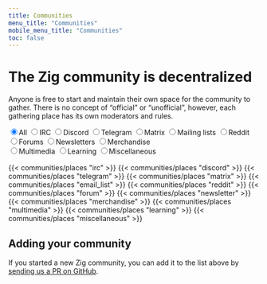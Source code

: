 ```yaml
---
title: Communities
menu_title: "Communities"
mobile_menu_title: "Communities"
toc: false
---
```

<style>
 h1, h2, h3 {
    /*font-size: 2rem;*/
 }

 .communities {
   display: grid;
   grid-template-columns: repeat(2, 1fr);
   gap: 10px;
   flex-wrap: wrap;
   justify-content: space-between;
   margin-top: 1rem;
 }
 @media only screen and (max-width: 1000px) {
   .communities {
     grid-template-columns: repeat(1, 1fr);
   }
   .community {
     margin-left: -1rem;
     margin-right: -1rem;
     border-radius: 0 !important;
   }
 }

 .community {
   display: flex;
   flex-direction: column;
   border-radius: 1rem;
   background-color: #333;
 }
 .community p {
   margin: 0;
 }
 .community-header, .community-references {
   padding: .5rem;
   padding-left: 1rem;
 }


 .community-header {
   display: flex;
   flex-direction: row;
   align-items: center;
 }
 .community-header > span.title {
   font-size: 2em;
 }
 .community-header > div > h2 {
   margin-top: 0;
   margin-bottom: -.25rem;
   word-wrap: anywhere;
 }
 .community svg {
   color: #f7a41d;
   flex-shrink: 0;
 }
 .community-header > svg {
   width: 2.5rem !important;
   height: 2.5rem !important;
   margin-right: 0.75rem;
 }
 .community-header > div > .language {
  color: #f7a41d;
 }
 .community-header > div > .owner {
   display: inline-block;
   margin-top: .25rem;
 }

 .community-place-description {
   border-left: 2px solid #f7a41d;
   background-color: #444;
   padding: 0.5rem;
   padding-top: 0.25rem;
   padding-bottom: 0.25rem;
   height: 5.25rem;
   overflow: auto;
   margin-right: 0.5rem;
   margin-left: 0.5rem;
   margin-bottom: 0.5rem;
   font-size: 14px;
 }

 .community-place-extra {
   padding: 5px 15px;
 }
 .community-place-extra, .community-references {
   text-align: center;
 }
 .community-place-extra .merchanidise-supports-zsf {
   display: flex;
   align-items: center;
   justify-content: center;
   font-size: small;
   font-weight: bold;
   color: white;
 }
 .community-place-extra .merchanidise-supports-zsf > svg {
   margin-right: .25rem;
 }

 #showing {
   margin-bottom: 1rem;
 }
 .communities .community { display: none; }
 input[value="all"]:checked ~ .communities .community-irc,
 input[value="irc"]:checked ~ .communities .community-irc { display: flex; }

 input[value="all"]:checked ~ .communities .community-discord,
 input[value="discord"]:checked ~ .communities .community-discord { display: flex; }

 input[value="all"]:checked ~ .communities .community-telegram,
 input[value="telegram"]:checked ~ .communities .community-telegram { display: flex; }

 input[value="all"]:checked ~ .communities .community-matrix,
 input[value="matrix"]:checked ~ .communities .community-matrix { display: flex; }

 input[value="all"]:checked ~ .communities .community-email_list,
 input[value="email_list"]:checked ~ .communities .community-email_list { display: flex; }

 input[value="all"]:checked ~ .communities .community-reddit,
 input[value="reddit"]:checked ~ .communities .community-reddit { display: flex; }

 input[value="all"]:checked ~ .communities .community-forum,
 input[value="forum"]:checked ~ .communities .community-forum { display: flex; }

 input[value="all"]:checked ~ .communities .community-newsletter,
 input[value="newsletter"]:checked ~ .communities .community-newsletter { display: flex; }

 input[value="all"]:checked ~ .communities .community-merchandise,
 input[value="merchandise"]:checked ~ .communities .community-merchandise { display: flex; }

 input[value="all"]:checked ~ .communities .community-multimedia,
 input[value="multimedia"]:checked ~ .communities .community-multimedia { display: flex; }

 input[value="all"]:checked ~ .communities .community-learning,
 input[value="learning"]:checked ~ .communities .community-learning { display: flex; }

 input[value="all"]:checked ~ .communities .community-miscellaneous,
 input[value="miscellaneous"]:checked ~ .communities .community-miscellaneous { display: flex; }
</style>

# The Zig community is decentralized
Anyone is free to start and maintain their own space for the community to gather.
There is no concept of “official” or “unofficial”, however, each gathering place has its own moderators and rules. 

<form>
  <input type=radio name="showing" id="radio-all" value="all" checked><label for="radio-all">All</label>
  <input type=radio name="showing" id="radio-irc" value="irc"><label for="radio-irc">IRC</label>
  <input type=radio name="showing" id="radio-discord" value="discord"><label for="radio-discord">Discord</label>
  <input type=radio name="showing" id="radio-telegram" value="telegram"><label for="radio-telegram">Telegram</label>
  <input type=radio name="showing" id="radio-matrix" value="matrix"><label for="radio-matrix">Matrix</label>
  <input type=radio name="showing" id="radio-email_list" value="email_list"><label for="radio-email_list">Mailing lists</label>
  <input type=radio name="showing" id="radio-reddit" value="reddit"><label for="radio-reddit">Reddit</label>
  <input type=radio name="showing" id="radio-forum" value="forum"><label for="radio-forum">Forums</label>
  <input type=radio name="showing" id="radio-newsletter" value="newsletter"><label for="radio-newsletter">Newsletters</label>
  <input type=radio name="showing" id="radio-merchandise" value="merchandise"><label for="radio-merchandise">Merchandise</label>
  <br/>
  <input type=radio name="showing" id="radio-multimedia" value="multimedia"><label for="radio-multimedia">Multimedia</label>
  <input type=radio name="showing" id="radio-learning" value="learning"><label for="radio-learning">Learning</label>
  <input type=radio name="showing" id="radio-miscellaneous" value="miscellaneous"><label for="radio-miscellaneous">Miscellaneous</label>

  <div class="communities">
    {{< communities/places "irc" >}}
    {{< communities/places "discord" >}}
    {{< communities/places "telegram" >}}
    {{< communities/places "matrix" >}}
    {{< communities/places "email_list" >}}
    {{< communities/places "reddit" >}}
    {{< communities/places "forum" >}}
    {{< communities/places "newsletter" >}}
    {{< communities/places "merchandise" >}}
    {{< communities/places "multimedia" >}}
    {{< communities/places "learning" >}}
    {{< communities/places "miscellaneous" >}}
  </div>
</form>

## Adding your community
If you started a new Zig community, you can add it to the list above by [sending us a PR on GitHub](https://github.com/ziglang/www.ziglang.org).
